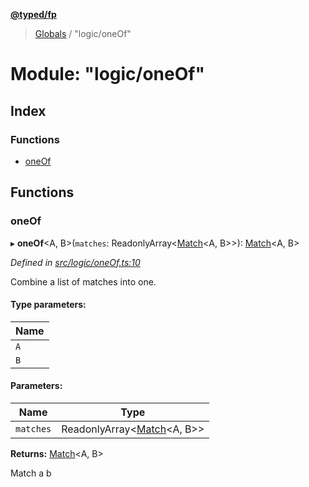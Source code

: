 **[@typed/fp](../README.md)**

> [Globals](../globals.md) / "logic/oneOf"

# Module: "logic/oneOf"

## Index

### Functions

* [oneOf](_logic_oneof_.md#oneof)

## Functions

### oneOf

▸ **oneOf**\<A, B>(`matches`: ReadonlyArray\<[Match](_logic_types_.match.md)\<A, B>>): [Match](_logic_types_.match.md)\<A, B>

*Defined in [src/logic/oneOf.ts:10](https://github.com/TylorS/typed-fp/blob/ac98ca1/src/logic/oneOf.ts#L10)*

Combine a list of matches into one.

#### Type parameters:

Name |
------ |
`A` |
`B` |

#### Parameters:

Name | Type |
------ | ------ |
`matches` | ReadonlyArray\<[Match](_logic_types_.match.md)\<A, B>> |

**Returns:** [Match](_logic_types_.match.md)\<A, B>

Match a b
